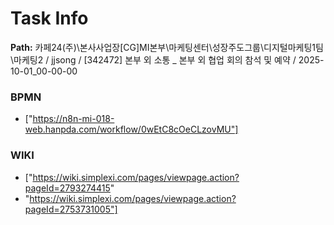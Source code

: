 # Task Info

**Path:** 카페24(주)\본사사업장\[CG]MI본부\마케팅센터\성장주도그룹\디지털마케팅1팀\마케팅2 / jjsong / [342472] 본부 외 소통 _ 본부 외 협업 회의 참석 및 예약 / 2025-10-01_00-00-00

### BPMN
- ["https://n8n-mi-018-web.hanpda.com/workflow/0wEtC8cOeCLzovMU"]

### WIKI
- ["https://wiki.simplexi.com/pages/viewpage.action?pageId=2793274415"
- "https://wiki.simplexi.com/pages/viewpage.action?pageId=2753731005"]

